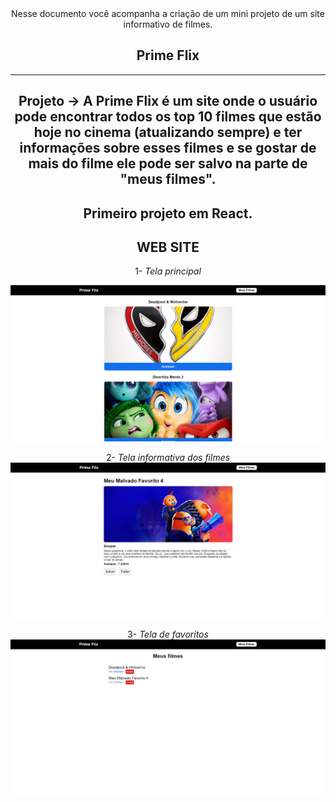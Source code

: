 <div align= center>
  Nesse documento você acompanha a criação de um mini projeto de um site informativo de filmes.
<div/>

## Prime Flix
<hr/>

## Projeto -> A Prime Flix é um site onde o usuário pode encontrar todos os top 10 filmes que estão hoje no cinema (atualizando sempre) e ter informações sobre esses filmes e se gostar de mais do filme ele pode ser salvo na parte de "meus filmes".
## Primeiro projeto em React.

## WEB SITE
1- *Tela principal*

![Tela Principal](https://github.com/Luizynhoo/Prime_Flix/blob/main/img/Principal.png)

2- *Tela informativa dos filmes*
![Tela informativa dos filmes](https://github.com/Luizynhoo/Prime_Flix/blob/main/img/informativo.png)

3- *Tela de favoritos*
![Tela de favoritos](https://github.com/Luizynhoo/Prime_Flix/blob/main/img/meusFilmes.png)
